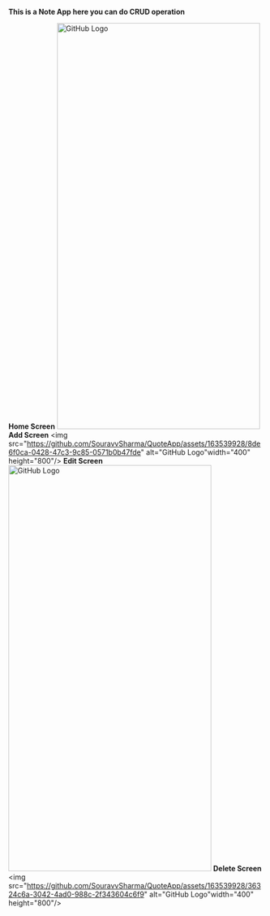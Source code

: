 **This is a Note App here you can do CRUD operation**<br>

**Home Screen**
<img src="https://github.com/SouravvSharma/QuoteApp/assets/163539928/4d24b75c-1229-4fe4-b9b7-91960fd685f5" alt="GitHub Logo" width="400" height="800"/>
**Add Screen**
<img src="https://github.com/SouravvSharma/QuoteApp/assets/163539928/8de6f0ca-0428-47c3-9c85-0571b0b47fde"  alt="GitHub Logo"width="400" height="800"/>
**Edit Screen**
<img src="(https://github.com/SouravvSharma/QuoteApp/assets/163539928/b091d180-4f12-4638-aa9a-b9da974d0988" alt="GitHub Logo" width="400" height="800"/>
**Delete Screen**
<img src="https://github.com/SouravvSharma/QuoteApp/assets/163539928/36324c6a-3042-4ad0-988c-2f343604c6f9" alt="GitHub Logo"width="400" height="800"/>

